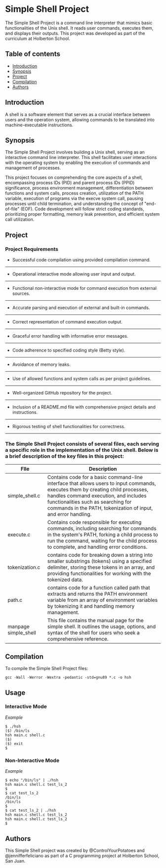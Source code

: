 
# Simple Shell Project

The Simple Shell Project is a command line interpreter that mimics basic functionalities of the Unix shell. It reads user commands, executes them, and displays their outputs. This project was developed as part of the curriculum at Holberton School.


## Table of contents
* [Introduction](#Introduction)
* [Synopsis](#Synopsis)
* [Project](#Project)
* [Compilation](#Compilation)
* [Authors](#Authors)

## Introduction

 A shell is a software element that serves as a crucial interface between users and the operation system, allowing commands to be translated into machine-executable instructions.


## Synopsis
The Simple Shell Project involves building a Unix shell, serving as an interactive command line interpreter. This shell facilitates user interactions with the operating system by enabling the execution of commands and management of processes.

This project focuses on comprehending the core aspects of a shell, encompassing process IDs (PID) and parent process IDs (PPID) significance, process environment management, differentiation between functions and system calls, process creation, utilization of the PATH variable, execution of programs via the execve system call, pausing processes until child termination, and understanding the concept of "end-of-file" (EOF). Code development will follow strict coding standards, prioritizing proper formatting, memory leak prevention, and efficient system call utilization.


## Project


### Project Requirements

* Successful code compilation using provided compilation command.
- - - -
* Operational interactive mode allowing user input and output.
- - - -
* Functional non-interactive mode for command execution from external sources.
- - - -
* Accurate parsing and execution of external and built-in commands.
----
* Correct representation of command execution output.
- - - -
* Graceful error handling with informative error messages.
- - - -
* Code adherence to specified coding style (Betty style).
----
* Avoidance of memory leaks.
- - - - 
* Use of allowed functions and system calls as per project guidelines.
----
* Well-organized GitHub repository for the project.
----
* Inclusion of a README.md file with comprehensive project details and instructions.
----
* Rigorous testing of shell functionalities for correctness.
----




###    The Simple Shell Project consists of several files, each serving a specific role in the implementation of the Unix shell. Below is a brief description of the key files in this project:

FIle          | Description
------------- | -------------
simple_shell.c  | Contains code for a basic command-line interface that allows users to input commands, executes them by creating child processes, handles command execution, and includes functionalities such as searching for commands in the PATH, tokenization of input, and error handling.
execute.c  | Contains code responsible for executing commands, including searching for commands in the system's PATH, forking a child process to run the command, waiting for the child process to complete, and handling error conditions.
tokenization.c | contains code for breaking down a string into smaller substrings (tokens) using a specified delimiter, storing these tokens in an array, and providing functionalities for working with the tokenized data.
path.c | contains code for a function called path that extracts and returns the PATH environment variable from an array of environment variables by tokenizing it and handling memory management.
manpage simple_shell |  This file contains the manual page for the simple shell. It outlines the usage, options, and syntax of the shell for users who seek a comprehensive reference.|

## Compilation
To compile the Simple Shell Project files:

    gcc -Wall -Werror -Wextra -pedantic -std=gnu89 *.c -o hsh


## Usage

### Interactive Mode
*Example*

    $ ./hsh
    ($) /bin/ls
    hsh main.c shell.c
    ($)
    ($) exit
    $

### Non-Interactive Mode
*Example*

    $ echo "/bin/ls" | ./hsh
    hsh main.c shell.c test_ls_2
    $
    $ cat test_ls_2
    /bin/ls
    /bin/ls
    $
    $ cat test_ls_2 | ./hsh
    hsh main.c shell.c test_ls_2
    hsh main.c shell.c test_ls_2
    $

## Authors

This Simple Shell project was created by @ControlYourPotatoes and @jennifferfeliciano as part of a C programming project at Holberton School, San Juan.

